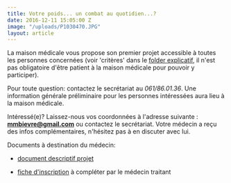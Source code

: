 ```yaml
---
title: Votre poids... un combat au quotidien...?
date: 2016-12-11 15:05:00 Z
image: "/uploads/P1030470.JPG"
layout: article
---
```


La maison médicale vous propose son premier projet accessible à toutes les personnes concernées (voir 'critères' dans le [folder explicatif](https://dochub.com/michelwouters/zj77QW/folder-obesite-correct), il n'est pas obligatoire d'être patient à la maison médicale pour pouvoir y participer).

Pour toute question: contactez le secrétariat au *061/86.01.36*. Une information générale préliminaire pour les personnes intéressées aura lieu à la maison médicale.

Intéressé(e)?  Laissez-nous vos coordonnées à l'adresse suivante : **mmbievre@gmail.com** ou contactez le secrétariat.
Votre médecin a reçu des infos complémentaires, n'hésitez pas à en discuter avec lui.

Documents à destination du médecin:

* [document descriptif projet](https://dochub.com/michelwouters/1zLLwQ/lettre-medecin-introduction-projet-obesite)

* [fiche d'inscription](https://dochub.com/michelwouters/3zoozR/fiche-d-entree-projet-vierge-version-courte-doc) à compléter par le médecin traitant